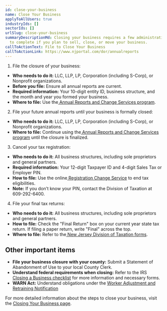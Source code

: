 ```yaml
---
id: close-your-business
name: Close Your Business
applyToAllUsers: true
industryIds: []
sectorIds: []
urlSlug: close-your-business
summaryDescriptionMd: Closing your business requires a few administrative items
  to complete if you plan to sell, close, or move your business.
callToActionText: File to Close Your Business
callToActionLink: https://www.njportal.com/dor/annualreports
---
```

1. File the closure of your business:

* **Who needs to do it:** LLC, LLP, LP, Corporation (including S-Corp), or Nonprofit organizations.
* **Before you file:** Ensure all annual reports are current.
* **Required information:** Your 10-digit entity ID, business structure, and the month and year you formed your business.
* **Where to file:** Use the[ Annual Reports and Change Services program](https://www.njportal.com/dor/annualreports).

2. File your future annual reports until your business is formally closed:

* **Who needs to do it:** LLC, LLP, LP, Corporation (including S-Corp), or Nonprofit organizations.
* **Where to file:** Continue using the[ Annual Reports and Change Services program](https://www.njportal.com/dor/annualreports) until the closure is finalized.

3. Cancel your tax registration:

* **Who needs to do it:** All business structures, including sole proprietors and general partners.
* **Required information:** Your 12-digit Taxpayer ID and 4-digit Sales Tax or Employer PIN.
* **How to file:** Use the online[ Registration Change Service](https://www.state.nj.us/treasury/revenue/regrecords.shtml) to end tax eligibilities.
* **Note:** If you don’t know your PIN, contact the Division of Taxation at 609-292-6400.

4. File your final tax returns:

* **Who needs to do it:** All business structures, including sole proprietors and general partners.
* **How to file:** Check the "Final Return" box on your current year state tax return. If filing a paper return, write "Final" across the top.
* **Where to file:** Refer to the[ New Jersey Division of Taxation forms](https://www.state.nj.us/treasury/taxation/forms/efile.shtml).

## Other important items 

* **File your business closure with your county:** Submit a Statement of Abandonment of Use to your local County Clerk.
* **Understand federal requirements when closing:** Refer to the IRS[ Closing a Business checklist](https://www.irs.gov/businesses/small-businesses-self-employed/closing-a-business) for more information and necessary forms.
* **WARN Act:** Understand obligations under the [Worker Adjustment and Retraining Notification](https://business.nj.gov/pages/closing-your-business#section-4)

For more detailed information about the steps to close your business, visit the [Closing Your Business page](https://business.nj.gov/pages/closing-your-business#section-4).
